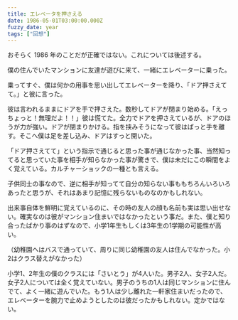 ```yaml
---
title: エレベータを押さえる
date: 1986-05-01T03:00:00.000Z
fuzzy_date: year
tags: ["回想"]
---
```


おそらく 1986 年のことだが正確ではない。これについては後述する。

僕の住んでいたマンションに友達が遊びに来て、一緒にエレベーターに乗った。

乗ってすぐ、僕は何かの用事を思い出してエレベーターを降り、「ドア押さえてて。」と彼に言った。

彼は言われるままにドアを手で押さえた。数秒してドアが閉まり始める。「えっちょっと！無理だよ！！」彼は慌てた。全力でドアを押さえているが、ドアのほうが力が強い。ドアが閉まりかける。指を挟みそうになって彼はぱっと手を離す。そこへ僕は足を差し込み、ドアはすっと開いた。

「ドア押さえてて」という指示で通じると思った事が通じなかった事、当然知ってると思っていた事を相手が知らなかった事が驚きで、僕は未だにこの瞬間をよく覚えている。カルチャーショックの一種とも言える。

子供同士の事なので、逆に相手が知ってて自分の知らない事ももちろんいろいろあったと思うが、それはあまり記憶に残らないものなのかもしれない。

出来事自体を鮮明に覚えているのに、その時の友人の顔も名前も実は思い出せない。確実なのは彼がマンション住まいではなかったという事だ。また、僕と知り合ったばかり事のはずなので、小学1年生もしくは3年生の1学期の可能性が高い。

（幼稚園へはバスで通っていて、周りに同じ幼稚園の友人は住んでなかった。小2はクラス替えがなかった）

小学1、2年生の僕のクラスには「さいとう」が4人いた。男子2人、女子2人だ。女子2人については全く覚えていない。男子のうちの1人は同じマンションに住んでて、よく一緒に遊んでいた。もう1人は少し離れた一軒家住まいだったので、エレベーターを腕力で止めようとしたのは彼だったかもしれない。定かではない。

